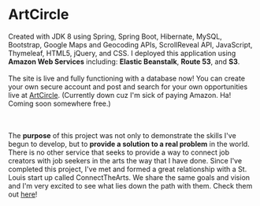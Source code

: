 # ArtCircle
Created with JDK 8 using Spring, Spring Boot, Hibernate, MySQL, Bootstrap, Google Maps and Geocoding APIs, ScrollReveal API, JavaScript, Thymeleaf, HTML5, jQuery, and CSS. 
I deployed this application using **Amazon Web Services** including: **Elastic Beanstalk**, **Route 53**, and **S3**. 
<br><br>The site is live and fully functioning with a database now! You can create your own secure account and post and search for your own opportunities live at [ArtCircle](http://artcircle.farm). (Currently down cuz I'm sick of paying Amazon. Ha! Coming soon somewhere free.)

<br><br>The **purpose** of this project was not only to demonstrate the skills I've begun to develop, but to **provide a solution to a real problem** in the world. There is no other service that seeks to provide a way to connect job creators with job seekers in the arts the way that I have done. Since I've completed this project, I've met and formed a great relationship with a St. Louis start up called ConnectTheArts. We share the same goals and vision and I'm very excited to see what lies down the path with them. Check them out [here](http://connectthearts.com)!
